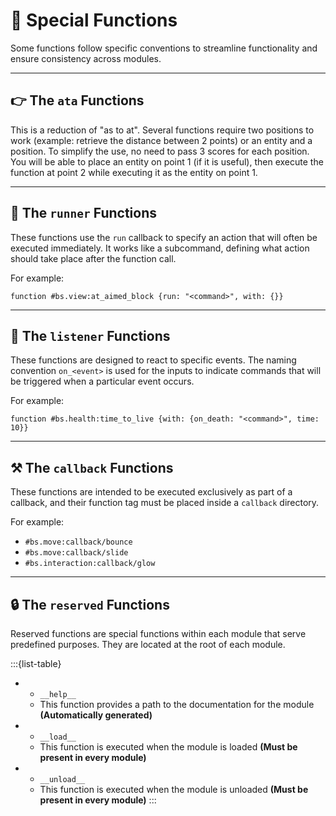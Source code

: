 # 🌟 Special Functions

Some functions follow specific conventions to streamline functionality and ensure consistency across modules.

---

## 👉 The `ata` Functions

This is a reduction of "as to at". Several functions require two positions to work (example: retrieve the distance between 2 points) or an entity and a position. To simplify the use, no need to pass 3 scores for each position. You will be able to place an entity on point 1 (if it is useful), then execute the function at point 2 while executing it as the entity on point 1.

---

## 🔗 The `runner` Functions

These functions use the `run` callback to specify an action that will often be executed immediately. It works like a subcommand, defining what action should take place after the function call.

For example:
```mcfunction
function #bs.view:at_aimed_block {run: "<command>", with: {}}
```

---

## 📡 The `listener` Functions

These functions are designed to react to specific events. The naming convention `on_<event>` is used for the inputs to indicate commands that will be triggered when a particular event occurs.

For example:
```mcfunction
function #bs.health:time_to_live {with: {on_death: "<command>", time: 10}}
```

---

## ⚒️ The `callback` Functions

These functions are intended to be executed exclusively as part of a callback, and their function tag must be placed inside a `callback` directory.

For example:
- `#bs.move:callback/bounce`
- `#bs.move:callback/slide`
- `#bs.interaction:callback/glow`

---

## 🔒 The `reserved` Functions

Reserved functions are special functions within each module that serve predefined purposes. They are located at the root of each module.

:::{list-table}
*   - `__help__`
    - This function provides a path to the documentation for the module **(Automatically generated)**
*   - `__load__`
    - This function is executed when the module is loaded **(Must be present in every module)**
*   - `__unload__`
    - This function is executed when the module is unloaded **(Must be present in every module)**
:::
